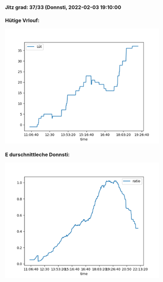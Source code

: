 ### Jitz grad: 37/33 (Donnsti, 2022-02-03 19:10:00

### Hütige Vrlouf:
![Graph](Today.png)

### E durschnittleche Donnsti:
![Graph](Donnsti.png)